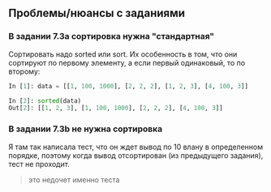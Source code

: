 ## Проблемы/нюансы с заданиями

### В задании 7.3a сортировка нужна "стандартная"

Сортировать надо sorted или sort. Их особенность в том, что они сортируют по первому
элементу, а если первый одинаковый, то по второму:

```python
In [1]: data = [[1, 100, 1000], [2, 2, 2], [1, 2, 3], [4, 100, 3]]

In [2]: sorted(data)
Out[2]: [[1, 2, 3], [1, 100, 1000], [2, 2, 2], [4, 100, 3]]
```

### В задании 7.3b не нужна сортировка

Я там так написала тест, что он ждет вывод по 10 влану в определенном порядке,
поэтому когда вывод отсортирован (из предыдущего задания), тест не проходит.

> это недочет именно теста
